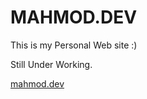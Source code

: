 # MAHMOD.DEV

This is my Personal Web site :) 

Still Under Working. 

[mahmod.dev](https://mahmod.dev)
